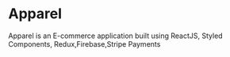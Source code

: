 # Apparel

Apparel is an E-commerce application built using ReactJS, Styled Components, Redux,Firebase,Stripe Payments
